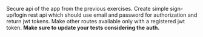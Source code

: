 Secure api of the app from the previous exercises. 
Create simple sign-up/login rest api which should use email and password for authorization and return jwt tokens. Make other routes available only with a registered jwt token.
**Make sure to update your tests considering the auth.**
